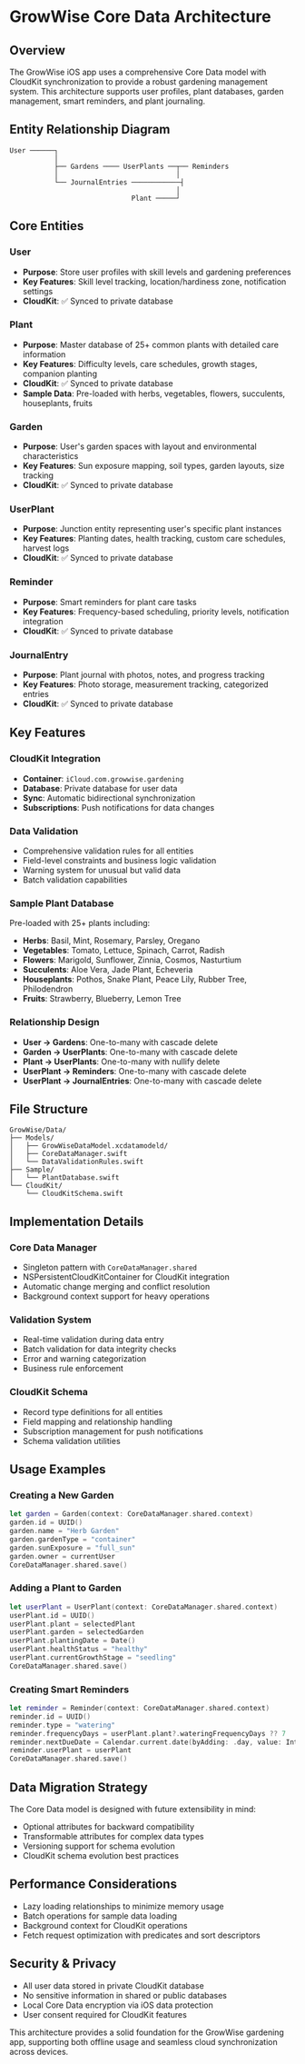 # GrowWise Core Data Architecture

## Overview

The GrowWise iOS app uses a comprehensive Core Data model with CloudKit synchronization to provide a robust gardening management system. This architecture supports user profiles, plant databases, garden management, smart reminders, and plant journaling.

## Entity Relationship Diagram

```
User ──────┐
           │
           ├── Gardens ──── UserPlants ──┬── Reminders
           │                             │
           └── JournalEntries ────────────┤
                                         │
                              Plant ─────┘
```

## Core Entities

### User
- **Purpose**: Store user profiles with skill levels and gardening preferences
- **Key Features**: Skill level tracking, location/hardiness zone, notification settings
- **CloudKit**: ✅ Synced to private database

### Plant
- **Purpose**: Master database of 25+ common plants with detailed care information
- **Key Features**: Difficulty levels, care schedules, growth stages, companion planting
- **CloudKit**: ✅ Synced to private database
- **Sample Data**: Pre-loaded with herbs, vegetables, flowers, succulents, houseplants, fruits

### Garden
- **Purpose**: User's garden spaces with layout and environmental characteristics
- **Key Features**: Sun exposure mapping, soil types, garden layouts, size tracking
- **CloudKit**: ✅ Synced to private database

### UserPlant
- **Purpose**: Junction entity representing user's specific plant instances
- **Key Features**: Planting dates, health tracking, custom care schedules, harvest logs
- **CloudKit**: ✅ Synced to private database

### Reminder
- **Purpose**: Smart reminders for plant care tasks
- **Key Features**: Frequency-based scheduling, priority levels, notification integration
- **CloudKit**: ✅ Synced to private database

### JournalEntry
- **Purpose**: Plant journal with photos, notes, and progress tracking
- **Key Features**: Photo storage, measurement tracking, categorized entries
- **CloudKit**: ✅ Synced to private database

## Key Features

### CloudKit Integration
- **Container**: `iCloud.com.growwise.gardening`
- **Database**: Private database for user data
- **Sync**: Automatic bidirectional synchronization
- **Subscriptions**: Push notifications for data changes

### Data Validation
- Comprehensive validation rules for all entities
- Field-level constraints and business logic validation
- Warning system for unusual but valid data
- Batch validation capabilities

### Sample Plant Database
Pre-loaded with 25+ plants including:
- **Herbs**: Basil, Mint, Rosemary, Parsley, Oregano
- **Vegetables**: Tomato, Lettuce, Spinach, Carrot, Radish
- **Flowers**: Marigold, Sunflower, Zinnia, Cosmos, Nasturtium
- **Succulents**: Aloe Vera, Jade Plant, Echeveria
- **Houseplants**: Pothos, Snake Plant, Peace Lily, Rubber Tree, Philodendron
- **Fruits**: Strawberry, Blueberry, Lemon Tree

### Relationship Design
- **User → Gardens**: One-to-many with cascade delete
- **Garden → UserPlants**: One-to-many with cascade delete
- **Plant → UserPlants**: One-to-many with nullify delete
- **UserPlant → Reminders**: One-to-many with cascade delete
- **UserPlant → JournalEntries**: One-to-many with cascade delete

## File Structure

```
GrowWise/Data/
├── Models/
│   ├── GrowWiseDataModel.xcdatamodeld/
│   ├── CoreDataManager.swift
│   └── DataValidationRules.swift
├── Sample/
│   └── PlantDatabase.swift
└── CloudKit/
    └── CloudKitSchema.swift
```

## Implementation Details

### Core Data Manager
- Singleton pattern with `CoreDataManager.shared`
- NSPersistentCloudKitContainer for CloudKit integration
- Automatic change merging and conflict resolution
- Background context support for heavy operations

### Validation System
- Real-time validation during data entry
- Batch validation for data integrity checks
- Error and warning categorization
- Business rule enforcement

### CloudKit Schema
- Record type definitions for all entities
- Field mapping and relationship handling
- Subscription management for push notifications
- Schema validation utilities

## Usage Examples

### Creating a New Garden
```swift
let garden = Garden(context: CoreDataManager.shared.context)
garden.id = UUID()
garden.name = "Herb Garden"
garden.gardenType = "container"
garden.sunExposure = "full_sun"
garden.owner = currentUser
CoreDataManager.shared.save()
```

### Adding a Plant to Garden
```swift
let userPlant = UserPlant(context: CoreDataManager.shared.context)
userPlant.id = UUID()
userPlant.plant = selectedPlant
userPlant.garden = selectedGarden
userPlant.plantingDate = Date()
userPlant.healthStatus = "healthy"
userPlant.currentGrowthStage = "seedling"
CoreDataManager.shared.save()
```

### Creating Smart Reminders
```swift
let reminder = Reminder(context: CoreDataManager.shared.context)
reminder.id = UUID()
reminder.type = "watering"
reminder.frequencyDays = userPlant.plant?.wateringFrequencyDays ?? 7
reminder.nextDueDate = Calendar.current.date(byAdding: .day, value: Int(reminder.frequencyDays), to: Date())
reminder.userPlant = userPlant
CoreDataManager.shared.save()
```

## Data Migration Strategy

The Core Data model is designed with future extensibility in mind:
- Optional attributes for backward compatibility
- Transformable attributes for complex data types
- Versioning support for schema evolution
- CloudKit schema evolution best practices

## Performance Considerations

- Lazy loading relationships to minimize memory usage
- Batch operations for sample data loading
- Background context for CloudKit operations
- Fetch request optimization with predicates and sort descriptors

## Security & Privacy

- All user data stored in private CloudKit database
- No sensitive information in shared or public databases
- Local Core Data encryption via iOS data protection
- User consent required for CloudKit features

This architecture provides a solid foundation for the GrowWise gardening app, supporting both offline usage and seamless cloud synchronization across devices.